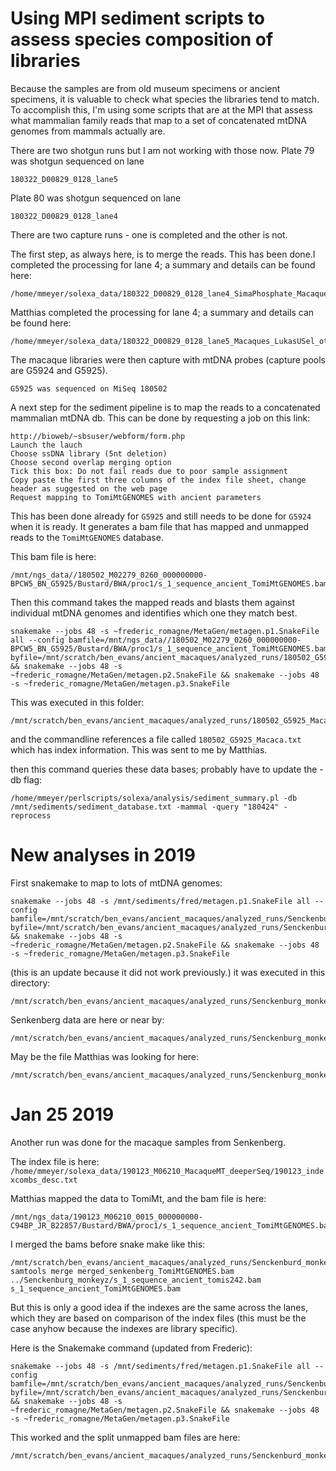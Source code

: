 # Using MPI sediment scripts to assess species composition of libraries

Because the samples are from old museum specimens or ancient specimens, it is valuable to check what species the libraries tend to match.  To accomplish this, I'm using some scripts that are at the MPI that assess what mammalian family reads that map to a set of concatenated mtDNA genomes from mammals actually are. 

There are two shotgun runs but I am not working with those now.
Plate 79 was shotgun sequenced on lane
```
180322_D00829_0128_lane5
```
Plate 80 was shotgun sequenced on lane
```
180322_D00829_0128_lane4
```

There are two capture runs - one is completed and the other is not.

The first step, as always here, is to merge the reads.  This has been done.I completed the processing for lane 4; a summary and details can be found here:
```
/home/mmeyer/solexa_data/180322_D00829_0128_lane4_SimaPhosphate_Macaques_gelex_others_WGS
```
Matthias completed the processing for lane 4; a summary and details can be found here:
```
/home/mmeyer/solexa_data/180322_D00829_0128_lane5_Macaques_LukasUSel_others_WGS
```
The macaque libraries were then capture with mtDNA probes (capture pools are G5924 and G5925).
```
G5925 was sequenced on MiSeq 180502
```

A next step for the sediment pipeline is to map the reads to a concatenated mammalian mtDNA db.  This can be done by requesting a job on this link:
```
http://bioweb/~sbsuser/webform/form.php
Launch the lauch
Choose ssDNA library (5nt deletion)
Choose second overlap merging option
Tick this box: Do not fail reads due to poor sample assignment
Copy paste the first three columns of the index file sheet, change header as suggested on the web page
Request mapping to TomiMtGENOMES with ancient parameters
```
This has been done already for `G5925` and still needs to be done for `G5924` when it is ready.  It generates a bam file that has mapped and unmapped reads to the `TomiMtGENOMES` database.

This bam file is here:
```
/mnt/ngs_data//180502_M02279_0260_000000000-BPCW5_BN_G5925/Bustard/BWA/proc1/s_1_sequence_ancient_TomiMtGENOMES.bam 
```


Then this command takes the mapped reads and blasts them against individual mtDNA genomes and identifies which one they match best.
```
snakemake --jobs 48 -s ~frederic_romagne/MetaGen/metagen.p1.SnakeFile all --config bamfile=/mnt/ngs_data//180502_M02279_0260_000000000-BPCW5_BN_G5925/Bustard/BWA/proc1/s_1_sequence_ancient_TomiMtGENOMES.bam byfile=/mnt/scratch/ben_evans/ancient_macaques/analyzed_runs/180502_G5925_Macaca/180502_G5925_Macaca.txt && snakemake --jobs 48 -s ~frederic_romagne/MetaGen/metagen.p2.SnakeFile && snakemake --jobs 48 -s ~frederic_romagne/MetaGen/metagen.p3.SnakeFile
```
This was executed in this folder:
```
/mnt/scratch/ben_evans/ancient_macaques/analyzed_runs/180502_G5925_Macaca
```

and the commandline references a file called `180502_G5925_Macaca.txt` which has index information.  This was sent to me by Matthias.


then this command queries these data bases; probably have to update the -db flag:
```
/home/mmeyer/perlscripts/solexa/analysis/sediment_summary.pl -db /mnt/sediments/sediment_database.txt -mammal -query "180424" -reprocess
 ```


# New analyses in 2019

First snakemake to map to lots of mtDNA genomes:

```
snakemake --jobs 48 -s /mnt/sediments/fred/metagen.p1.SnakeFile all --config bamfile=/mnt/scratch/ben_evans/ancient_macaques/analyzed_runs/Senckenburg_monkeyz/s_1_sequence_ancient_tomis242.bam byfile=/mnt/scratch/ben_evans/ancient_macaques/analyzed_runs/Senckenburg_monkeyz/temp2.txt && snakemake --jobs 48 -s ~frederic_romagne/MetaGen/metagen.p2.SnakeFile && snakemake --jobs 48 -s ~frederic_romagne/MetaGen/metagen.p3.SnakeFile
```
(this is an update because it did not work previously.)  it was executed in this directory:
```
/mnt/scratch/ben_evans/ancient_macaques/analyzed_runs/Senckenburg_monkeyz
```
Senkenberg data are here or near by: 
```
/mnt/scratch/ben_evans/ancient_macaques/analyzed_runs/Senckenburg_monkeyz/out/blast/Cercopithecidae
```
May be the file Matthias was looking for here:
```
/mnt/scratch/ben_evans/ancient_macaques/analyzed_runs/Senckenburg_monkeyz/pseudouniq/pseudouniq_stats.txt
```

# Jan 25 2019
Another run was done for the macaque samples from Senkenberg.

The index file is here:
``
/home/mmeyer/solexa_data/190123_M06210_MacaqueMT_deeperSeq/190123_indexcombs_desc.txt
``

Matthias mapped the data to TomiMt, and the bam file is here:
```
/mnt/ngs_data/190123_M06210_0015_000000000-C94BP_JR_B22857/Bustard/BWA/proc1/s_1_sequence_ancient_TomiMtGENOMES.bam
```

I merged the bams before snake make like this:
```
/mnt/scratch/ben_evans/ancient_macaques/analyzed_runs/Senckenburd_monkeys_rerun$ samtools merge merged_senkenberg_TomiMtGENOMES.bam ../Senckenburg_monkeyz/s_1_sequence_ancient_tomis242.bam s_1_sequence_ancient_TomiMtGENOMES.bam
```
But this is only a good idea if the indexes are the same  across the lanes, which they are based on comparison of the index files (this must be the case anyhow because the indexes are library specific).

Here is the Snakemake command (updated from Frederic):
```
snakemake --jobs 48 -s /mnt/sediments/fred/metagen.p1.SnakeFile all --config bamfile=/mnt/scratch/ben_evans/ancient_macaques/analyzed_runs/Senckenburd_monkeys_rerun/merged_senkenberg_TomiMtGENOMES.bam byfile=/mnt/scratch/ben_evans/ancient_macaques/analyzed_runs/Senckenburd_monkeys_rerun/index.txt && snakemake --jobs 48 -s ~frederic_romagne/MetaGen/metagen.p2.SnakeFile && snakemake --jobs 48 -s ~frederic_romagne/MetaGen/metagen.p3.SnakeFile
```

This worked and the split unmapped bam files are here:
```
/mnt/scratch/ben_evans/ancient_macaques/analyzed_runs/Senckenburd_monkeys_rerun/split
```
